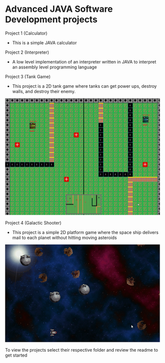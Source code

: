 # Advanced JAVA Software Development projects

Project 1 (Calculator)
- This is a simple JAVA calculator

Project 2 (Interpreter)
- A low level implementation of an interpreter written in JAVA to interpret an assembly level programming language

Project 3 (Tank Game)
- This project is a 2D tank game where tanks can get power ups, destroy walls, and destroy their enemy.

![daug_demo](https://raw.githubusercontent.com/mecharmor/Advanced-JAVA-Projects/master/Tank%20Game/tank%20game%20sample%20play.gif?token=ADA5DX5ZDYVAHOVJ6TELDWC7BOC6O)

Project 4 (Galactic Shooter)
- This project is a simple 2D platform game where the space ship delivers mail to each planet without hitting moving asteroids

![daug_demo](https://raw.githubusercontent.com/mecharmor/Advanced-JAVA-Projects/master/Galactic%20Shooter%20Game/galactic%20mail%20test%20run.gif?token=ADA5DX6CM2OY66VGS6TDNTS7BODAI)

To view the projects select their respective folder and review the readme to get started
